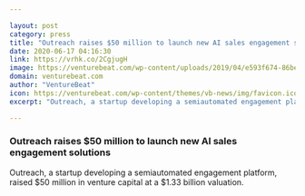 ```yaml
---

layout: post
category: press
title: "Outreach raises $50 million to launch new AI sales engagement solutions"
date: 2020-06-17 04:16:30
link: https://vrhk.co/2CgjugH
image: https://venturebeat.com/wp-content/uploads/2019/04/e593f674-86be-4fdd-9dff-31e8591293e8.png?w=1200&strip=all
domain: venturebeat.com
author: "VentureBeat"
icon: https://venturebeat.com/wp-content/themes/vb-news/img/favicon.ico
excerpt: "Outreach, a startup developing a semiautomated engagement platform, raised $50 million in venture capital at a $1.33 billion valuation."

---
```


### Outreach raises $50 million to launch new AI sales engagement solutions

Outreach, a startup developing a semiautomated engagement platform, raised $50 million in venture capital at a $1.33 billion valuation.